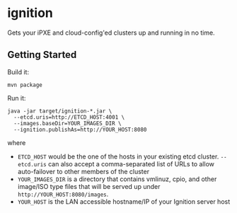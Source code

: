 # ignition

Gets your iPXE and cloud-config'ed clusters up and running in no time.

## Getting Started

Build it:

    mvn package

Run it:

    java -jar target/ignition-*.jar \
      --etcd.uris=http://ETCD_HOST:4001 \
      --images.baseDir=YOUR_IMAGES_DIR \
      --ignition.publishAs=http://YOUR_HOST:8080

where

* `ETCD_HOST` would be the one of the hosts in your existing etcd cluster. `--etcd.uris` can also
  accept a comma-separated list of URLs to allow auto-failover to other members of the cluster
* `YOUR_IMAGES_DIR` is a directory that contains vmlinuz, cpio, and other image/ISO type files that will be
  served up under `http://YOUR_HOST:8080/images`.
* `YOUR_HOST` is the LAN accessible hostname/IP of your Ignition server host
